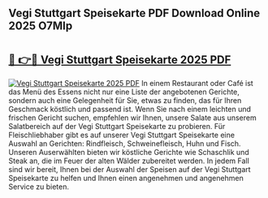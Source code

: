 ## Vegi Stuttgart Speisekarte PDF Download Online 2025 O7MIp

# <h2><a href="http://gc84l0.nevu.top/?p=Vegi+Stuttgart+Speisekarte">🔗 👉🔴 Vegi Stuttgart Speisekarte 2025 PDF</a></h2>

[![Vegi Stuttgart Speisekarte 2025 PDF](https://i.imgur.com/dBaPXMq.png)](http://gc84l0.nevu.top/?p=Vegi+Stuttgart+Speisekarte)
In einem Restaurant oder Café ist das Menü des Essens nicht nur eine Liste der angebotenen Gerichte, sondern auch eine Gelegenheit für Sie, etwas zu finden, das für Ihren Geschmack köstlich und passend ist. Wenn Sie nach einem leichten und frischen Gericht suchen, empfehlen wir Ihnen, unsere Salate aus unserem Salatbereich auf der Vegi Stuttgart Speisekarte zu probieren. Für Fleischliebhaber gibt es auf unserer Vegi Stuttgart Speisekarte eine Auswahl an Gerichten: Rindfleisch, Schweinefleisch, Huhn und Fisch. Unseren Auserwählten bieten wir köstliche Gerichte wie Schaschlik und Steak an, die im Feuer der alten Wälder zubereitet werden. In jedem Fall sind wir bereit, Ihnen bei der Auswahl der Speisen auf der Vegi Stuttgart Speisekarte zu helfen und Ihnen einen angenehmen und angenehmen Service zu bieten.
